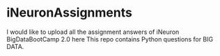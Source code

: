 # iNeuronAssignments
I would like to upload all the assignment answers of iNeuron BigDataBootCamp 2.0 here
This repo contains Python questions for BIG DATA.

